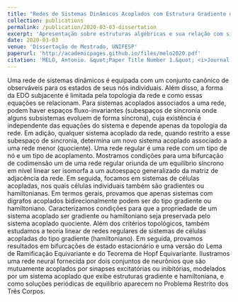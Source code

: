 ```yaml
---
title: "Redes de Sistemas Dinâmicos Acoplados com Estrutura Gradiente ou Hamiltoniana"
collection: publications
permalink: /publication/2020-03-03-dissertation
excerpt: 'Apresentação sobre estruturas algébricas e sua relação com simetria e como isso se manifesta em dinâmica.'
date: 2020-03-03
venue: 'Dissertação de Mestrado, UNIFESP'
paperurl: 'http://academicpages.github.io/files/melo2020.pdf'
citation: 'MELO, Antonio. &quot;Paper Title Number 1.&quot; <i>Journal 1</i>. (2020).'
---
```


Uma rede de sistemas dinâmicos é equipada com um conjunto canônico de observáveis para os estados de seus nós individuais. Além disso, a forma da EDO subjacente é limitada pela topologia da rede e
como essas equações se relacionam. Para sistemas acoplados associados a uma rede, podem haver espaços fluxo-invariantes (subespaços de sincronia onde alguns subsistemas evoluem
de forma sı́ncrona), cuja existência é independente das equações do sistema e depende apenas da topologia da rede. Em adição, qualquer sistema acoplado da rede, quando restrito a
esse subespaço de sincronia, determina um novo sistema acoplado associado a uma rede menor (quociente). Uma rede regular é uma rede com um tipo de nó e um tipo de acoplamento.
Mostramos condições para uma bifurcação de codimensão um de uma rede regular oriunda de um equilı́brio sı́ncrono em nı́vel linear ser isomorfa a um autoespaço generalizado da matriz de adjacência da rede. Em seguida, focamos em sistemas de células acopladas, nos quais células individuais também são gradientes ou hamiltonianas. Em termos gerais, provamos
que apenas sistemas com digrafos acoplados bidirecionalmente podem ser do tipo gradiente ou hamiltoniano. Caracterizamos condições para que a propriedade de um sistema acoplado
ser gradiente ou hamiltoniano seja preservada pelo sistema acoplado quociente. Além dos critérios topológicos, também estudamos a teoria linear de redes regulares de sistemas de
células acopladas do tipo gradiente (hamiltoniano). Em seguida, provamos resultados em bifurcações de estado estacionário e uma versão do Lema de Ramificação Equivariante e do
Teorema de Hopf Equivariante. Ilustramos uma rede neural fornecida por dois conjuntos de neurônios que são mutuamente acoplados por sinapses excitatórias ou inibitórias, modelados por um sistema acoplado que exibe estruturas gradiente e hamiltoniana, e como soluções
periódicas de equilı́brio aparecem no Problema Restrito dos Três Corpos.
